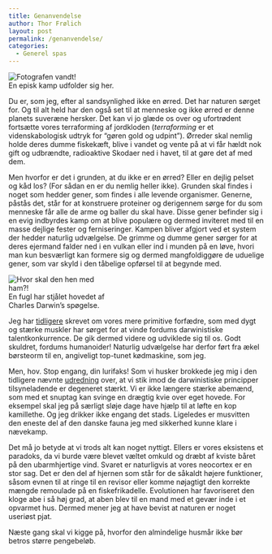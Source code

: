 ```yaml
---
title: Genanvendelse
author: Thor Frølich
layout: post
permalink: /genanvendelse/
categories:
  - Generel spas
---
```

<div class="bitImage bitRight" style="width: 209px">
  <img src="http://www.abekat.net/images/tortoisekid.jpg" alt="Fotografen vandt!" /><br /> En episk kamp udfolder sig her.
</div>

Du er, som jeg, efter al sandsynlighed ikke en ørred. Det har naturen sørget for. Og til alt held har den også set til at menneske og ikke ørred er denne planets suveræne hersker. Det kan vi jo glæde os over og ufortrødent fortsætte vores terraforming af jordkloden (*terraforming* er et videnskabologisk udtryk for “gøren gold og udpint”). Ørreder skal nemlig holde deres dumme fiskekæft, blive i vandet og vente på at vi får hældt nok gift og udbrændte, radioaktive Skodaer ned i havet, til at gøre det af med dem.

Men hvorfor er det i grunden, at du ikke er en ørred? Eller en dejlig pelset og kåd los? (For sådan en er du nemlig heller ikke). Grunden skal findes i noget som hedder gener, som findes i alle levende organismer. Generne, påstås det, står for at konstruere proteiner og derigennem sørge for du som menneske får alle de arme og baller du skal have. Disse gener befinder sig i en evig indbyrdes kamp om at blive populære og dermed inviteret med til en masse dejlige fester og ferniseringer. Kampen bliver afgjort ved et system der hedder naturlig udvælgelse. De grimme og dumme gener sørger for at deres ejermand falder ned i en vulkan eller ind i munden på en løve, hvori man kun besværligt kan formere sig og dermed mangfoldiggøre de uduelige gener, som var skyld i den tåbelige opførsel til at begynde med.

<div class="bitImage bitLeft" style="width: 208px">
  <img src="http://www.abekat.net/images/Darwinism.gif" alt="Hvor skal den hen med ham?!" /><br /> En fugl har stjålet hovedet af Charles Darwin’s spøgelse.
</div>

Jeg har [tidligere][1] skrevet om vores mere primitive forfædre, som med dygt og stærke muskler har sørget for at vinde fordums darwinistiske talentkonkurrence. De gik dermed videre og udviklede sig til os. Godt skuldret, fordums humanoider! Naturlig udvælgelse har derfor ført fra ækel børsteorm til en, angiveligt top-tunet kødmaskine, som jeg.

Men, hov. Stop engang, din lurifaks! Som vi husker brokkede jeg mig i den tidligere nævnte [udredning][1] over, at vi stik imod de darwinistiske principper tilsyneladende er degeneret stærkt. Vi er ikke længere stærke abemænd, som med et snuptag kan svinge en drægtig kvie over eget hovede. For eksempel skal jeg på særligt sløje dage have hjælp til at løfte en kop kamillethe. Og jeg drikker ikke engang det stads. Ligeledes er musvitten den eneste del af den danske fauna jeg med sikkerhed kunne klare i nævekamp.

Det må jo betyde at vi trods alt kan noget nyttigt. Ellers er vores eksistens et paradoks, da vi burde være blevet væltet omkuld og dræbt af kviste båret på den ubarmhjertige vind. Svaret er naturligvis at vores neocortex er en stor sag. Det er den del af hjernen som står for de såkaldt højere funktioner, såsom evnen til at ringe til en revisor eller komme nøjagtigt den korrekte mængde remoulade på en fiskefrikadelle. Evolutionen har favoriseret den kloge abe i så høj grad, at aben blev til en mand med et gevær inde i et opvarmet hus. Dermed mener jeg at have bevist at naturen er noget useriøst pjat.

Næste gang skal vi kigge på, hvorfor den almindelige husmår ikke bør betros større pengebeløb.

 [1]: http://www.abekat.net/2007/01/22/urmennesket/